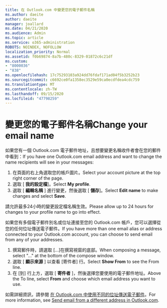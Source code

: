 ```yaml
---
title: 在 Outlook.com 中變更您的電子郵件名稱
ms.author: daeite
author: daeite
manager: joallard
ms.date: 04/21/2020
ms.audience: Admin
ms.topic: article
ms.service: o365-administration
ROBOTS: NOINDEX, NOFOLLOW
localization_priority: Normal
ms.assetid: f0b69874-8a7b-480c-8329-01872c6c21df
ms.custom:
- "8000036"
- "838"
ms.openlocfilehash: 17c75293103a924dd76fdaf171ad04f5b3252b23
ms.sourcegitcommit: c6692ce0fa1358ec3529e59ca0ecdfdea4cdc759
ms.translationtype: MT
ms.contentlocale: zh-TW
ms.lasthandoff: 09/15/2020
ms.locfileid: "47798259"
---
```

# <a name="change-your-email-name"></a><span data-ttu-id="aac95-102">變更您的電子郵件名稱</span><span class="sxs-lookup"><span data-stu-id="aac95-102">Change your email name</span></span>

<span data-ttu-id="aac95-103">如果您有一個 Outlook.com 電子郵件地址，且想要變更名稱收件者會在您的郵件中看到：</span><span class="sxs-lookup"><span data-stu-id="aac95-103">If you have one Outlook.com email address and want to change the name recipients will see in your messages:</span></span>
  
1. <span data-ttu-id="aac95-104">在頁面的右上角選取您的帳戶圖片。</span><span class="sxs-lookup"><span data-stu-id="aac95-104">Select your account picture at the top right corner of the page.</span></span>
2. <span data-ttu-id="aac95-105">選取 [ **我的設定檔**]。</span><span class="sxs-lookup"><span data-stu-id="aac95-105">Select **My profile**.</span></span>
3. <span data-ttu-id="aac95-106">選取 [ **編輯名稱** ] 進行變更，然後選取 [ **儲存**]。</span><span class="sxs-lookup"><span data-stu-id="aac95-106">Select **Edit name** to make changes and select **Save**.</span></span>

<span data-ttu-id="aac95-107">請允許最多24小時的變更設定檔名稱生效。</span><span class="sxs-lookup"><span data-stu-id="aac95-107">Please allow up to 24 hours for changes to your profile name to go into effect.</span></span>
  
<span data-ttu-id="aac95-108">如果您有多個電子郵件別名或位址連接至您的 Outlook.com 帳戶，您可以選擇從您的任何位址傳送電子郵件。</span><span class="sxs-lookup"><span data-stu-id="aac95-108">If you have more than one email alias or address connected to your Outlook.com account, you can choose to send email from any of your addresses.</span></span>
  
1. <span data-ttu-id="aac95-109">撰寫郵件時，請選取 [...]在撰寫視窗的底部。</span><span class="sxs-lookup"><span data-stu-id="aac95-109">When composing a message, select "..." at the bottom of the compose window.</span></span>
1. <span data-ttu-id="aac95-110">選取 [ **顯示來源** ] 以查看 [寄件者] 行。</span><span class="sxs-lookup"><span data-stu-id="aac95-110">Select **Show From** to see the From line.</span></span>
1. <span data-ttu-id="aac95-111">在 [到] 行上方，選取 [ **寄件者** ]，然後選擇您要使用的電子郵件地址。</span><span class="sxs-lookup"><span data-stu-id="aac95-111">Above the To line, select **From** and choose which email address you want to use.</span></span>

<span data-ttu-id="aac95-112">如需詳細資訊，請參閱 [在 Outlook.com 中使用不同的位址傳送電子郵件](https://support.office.com/article/ccba89cb-141c-4a36-8c56-6d16a8556d2e?wt.mc_id=Office_Outlook_com_Alchemy)。</span><span class="sxs-lookup"><span data-stu-id="aac95-112">For more information, see [Send email from a different address in Outlook.com](https://support.office.com/article/ccba89cb-141c-4a36-8c56-6d16a8556d2e?wt.mc_id=Office_Outlook_com_Alchemy).</span></span>